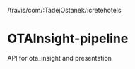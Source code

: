 /travis/com/:TadejOstanek/:cretehotels

# OTAInsight-pipeline
API for ota_insight and presentation

